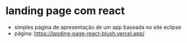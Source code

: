 # landing page com react

- simples página de apresentação de um app baseada no site eclipse
- página: https://landing-page-react-blush.vercel.app/
